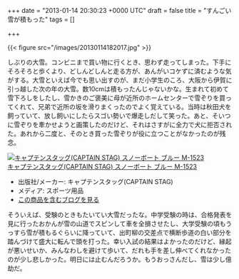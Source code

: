 
+++
date = "2013-01-14 20:30:23 +0000 UTC"
draft = false
title = "すんごい雪が積もった"
tags = []

+++


{{< figure src="/images/20130114182017.jpg"  >}}

しぶりの大雪。コンビニまで買い物に行くとき、思わず走ってしまった。下手にそろそろと歩くより、どしんどしんと走る方が、あんがいコケずに済むような気がする。大雪といえば今でも思い出すのが、まだ小学生のころ、大阪から伊賀に引っ越した次の年の大雪。数10cmは積もったんじゃないかな。生まれて初めて雪下ろしをしたし、雪かきのご褒美に母が近所のホームセンターで雪ぞりを買ってくれて、兄弟で近所の坂を滑りまくったのでよく覚えている。当時は秋田犬を飼っていて、放し飼いにしたらスゴい勢いで爆走しだして笑った。あと、そいつに雪ぞりを牽かせようと画策したのだけど、それはさすがに全力で犬に拒否された。あれから二度と、そのとき買った雪ぞりが役に立つことがなかったのが残念。<div class="hatena-asin-detail"><a href="http://www.amazon.co.jp/exec/obidos/ASIN/B00131T66Y/bestylesnet-22/"><img src="http://ecx.images-amazon.com/images/I/41BowaAKXUL._SL160_.jpg" class="hatena-asin-detail-image" alt="キャプテンスタッグ(CAPTAIN STAG) スノーボート ブルー M-1523" title="キャプテンスタッグ(CAPTAIN STAG) スノーボート ブルー M-1523"/></a><div class="hatena-asin-detail-info"><a href="http://www.amazon.co.jp/exec/obidos/ASIN/B00131T66Y/bestylesnet-22/">キャプテンスタッグ(CAPTAIN STAG) スノーボート ブルー M-1523</a><ul><li><span class="hatena-asin-detail-label">出版社/メーカー:</span> キャプテンスタッグ(CAPTAIN STAG)</li><li><span class="hatena-asin-detail-label">メディア:</span> スポーツ用品</li><li><a href="http://d.hatena.ne.jp/asin/B00131T66Y/bestylesnet-22" target="_blank">この商品を含むブログを見る</a></li></ul></div><div class="hatena-asin-detail-foot"></div></div>そういえば、受験のときもたいてい大雪だったな。中学受験の時は、合格発表を見に行ったおかんが雪の山道でスピンして車を全損させたし、大学受験の頃もうっすら雪が積もるぐらいに降っていて、出町柳の交差点で横断歩道の白い部分を踏んづけて盛大に転んで頭を打った。幸い入試の結果はよかったのだけど、縁起が悪いせいか、みんなわしを避けて歩いて、だれも手を差し伸べてくれなかったのが少し悲しかった。明日には止むんだろうか。もうおっさんだし、雪は少し億劫だ。


